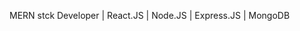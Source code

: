 MERN stck Developer | React.JS | Node.JS | Express.JS | MongoDB

<!---
Apu-Emdad/Apu-Emdad is a ✨ special ✨ repository because its `README.md` (this file) appears on your GitHub profile.
You can click the Preview link to take a look at your changes.
--->
